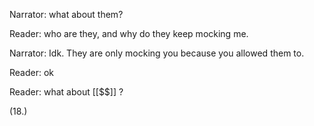 Narrator: what about them?

Reader: who are they, and why do they keep mocking me.

Narrator: Idk. They are only mocking you because you allowed them to.

Reader: ok

Reader: what about [[$$]] ?

(18.)
